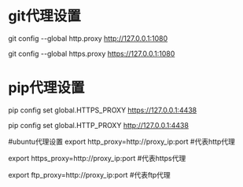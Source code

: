 # git代理设置
git config --global http.proxy http://127.0.0.1:1080

git config --global https.proxy https://127.0.0.1:1080

# pip代理设置
pip config set global.HTTPS_PROXY https://127.0.0.1:4438

pip config set global.HTTP_PROXY http://127.0.0.1:4438

#ubuntu代理设置
export http_proxy=http://proxy_ip:port     #代表http代理

export https_proxy=http://proxy_ip:port  #代表https代理

export ftp_proxy=http://proxy_ip:port  #代表ftp代理
